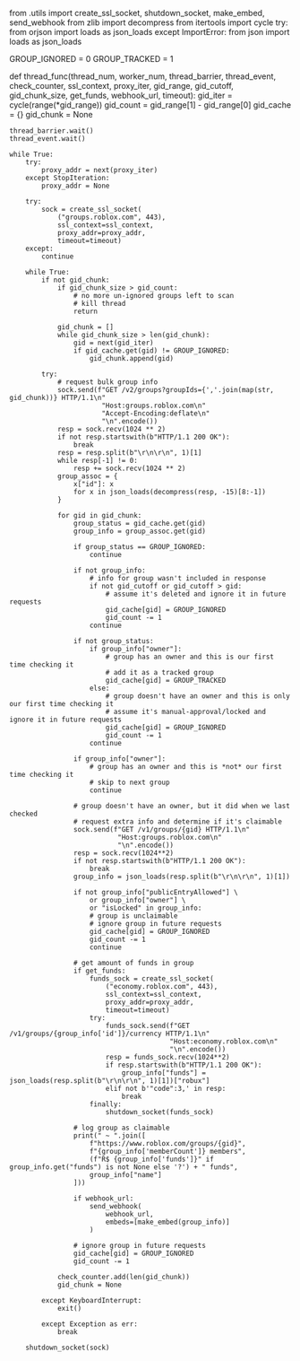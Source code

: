 from .utils import create_ssl_socket, shutdown_socket, make_embed, send_webhook
from zlib import decompress
from itertools import cycle
try:
    from orjson import loads as json_loads
except ImportError:
    from json import loads as json_loads

GROUP_IGNORED = 0
GROUP_TRACKED = 1

def thread_func(thread_num, worker_num, thread_barrier, thread_event,
                check_counter, ssl_context, proxy_iter,
                gid_range, gid_cutoff, gid_chunk_size,
                get_funds, webhook_url, timeout):
    gid_iter = cycle(range(*gid_range))
    gid_count = gid_range[1] - gid_range[0]
    gid_cache = {}
    gid_chunk = None

    thread_barrier.wait()
    thread_event.wait()

    while True:
        try:
            proxy_addr = next(proxy_iter)
        except StopIteration:
            proxy_addr = None

        try:
            sock = create_ssl_socket(
                ("groups.roblox.com", 443),
                ssl_context=ssl_context,
                proxy_addr=proxy_addr,
                timeout=timeout)
        except:
            continue
        
        while True:
            if not gid_chunk:
                if gid_chunk_size > gid_count:
                    # no more un-ignored groups left to scan
                    # kill thread
                    return
                
                gid_chunk = []
                while gid_chunk_size > len(gid_chunk):
                    gid = next(gid_iter)
                    if gid_cache.get(gid) != GROUP_IGNORED:
                        gid_chunk.append(gid)

            try:
                # request bulk group info
                sock.send(f"GET /v2/groups?groupIds={','.join(map(str, gid_chunk))} HTTP/1.1\n"
                           "Host:groups.roblox.com\n"
                           "Accept-Encoding:deflate\n"
                           "\n".encode())
                resp = sock.recv(1024 ** 2)
                if not resp.startswith(b"HTTP/1.1 200 OK"):
                    break
                resp = resp.split(b"\r\n\r\n", 1)[1]
                while resp[-1] != 0:
                    resp += sock.recv(1024 ** 2)
                group_assoc = {
                    x["id"]: x
                    for x in json_loads(decompress(resp, -15)[8:-1])
                }

                for gid in gid_chunk:
                    group_status = gid_cache.get(gid)
                    group_info = group_assoc.get(gid)

                    if group_status == GROUP_IGNORED:
                        continue
                    
                    if not group_info:
                        # info for group wasn't included in response
                        if not gid_cutoff or gid_cutoff > gid:
                            # assume it's deleted and ignore it in future requests
                            gid_cache[gid] = GROUP_IGNORED
                            gid_count -= 1
                        continue
                    
                    if not group_status:
                        if group_info["owner"]:
                            # group has an owner and this is our first time checking it
                            # add it as a tracked group
                            gid_cache[gid] = GROUP_TRACKED
                        else:
                            # group doesn't have an owner and this is only our first time checking it
                            # assume it's manual-approval/locked and ignore it in future requests
                            gid_cache[gid] = GROUP_IGNORED
                            gid_count -= 1
                        continue

                    if group_info["owner"]:
                        # group has an owner and this is *not* our first time checking it
                        # skip to next group
                        continue
                    
                    # group doesn't have an owner, but it did when we last checked
                    # request extra info and determine if it's claimable
                    sock.send(f"GET /v1/groups/{gid} HTTP/1.1\n"
                               "Host:groups.roblox.com\n"
                               "\n".encode())
                    resp = sock.recv(1024**2)
                    if not resp.startswith(b"HTTP/1.1 200 OK"):
                        break
                    group_info = json_loads(resp.split(b"\r\n\r\n", 1)[1])

                    if not group_info["publicEntryAllowed"] \
                        or group_info["owner"] \
                        or "isLocked" in group_info:
                        # group is unclaimable
                        # ignore group in future requests
                        gid_cache[gid] = GROUP_IGNORED
                        gid_count -= 1
                        continue

                    # get amount of funds in group
                    if get_funds:
                        funds_sock = create_ssl_socket(
                            ("economy.roblox.com", 443),
                            ssl_context=ssl_context,
                            proxy_addr=proxy_addr,
                            timeout=timeout)
                        try:
                            funds_sock.send(f"GET /v1/groups/{group_info['id']}/currency HTTP/1.1\n"
                                            "Host:economy.roblox.com\n"
                                            "\n".encode())
                            resp = funds_sock.recv(1024**2)
                            if resp.startswith(b"HTTP/1.1 200 OK"):
                                group_info["funds"] = json_loads(resp.split(b"\r\n\r\n", 1)[1])["robux"]
                            elif not b'"code":3,' in resp:
                                break
                        finally:
                            shutdown_socket(funds_sock)

                    # log group as claimable
                    print(" ~ ".join([
                        f"https://www.roblox.com/groups/{gid}",
                        f"{group_info['memberCount']} members",
                        (f"R$ {group_info['funds']}" if group_info.get("funds") is not None else '?') + " funds",
                        group_info["name"]
                    ]))

                    if webhook_url:
                        send_webhook(
                            webhook_url,
                            embeds=[make_embed(group_info)]
                        )

                    # ignore group in future requests
                    gid_cache[gid] = GROUP_IGNORED
                    gid_count -= 1

                check_counter.add(len(gid_chunk))
                gid_chunk = None

            except KeyboardInterrupt:
                exit()
            
            except Exception as err:
                break
            
        shutdown_socket(sock)
